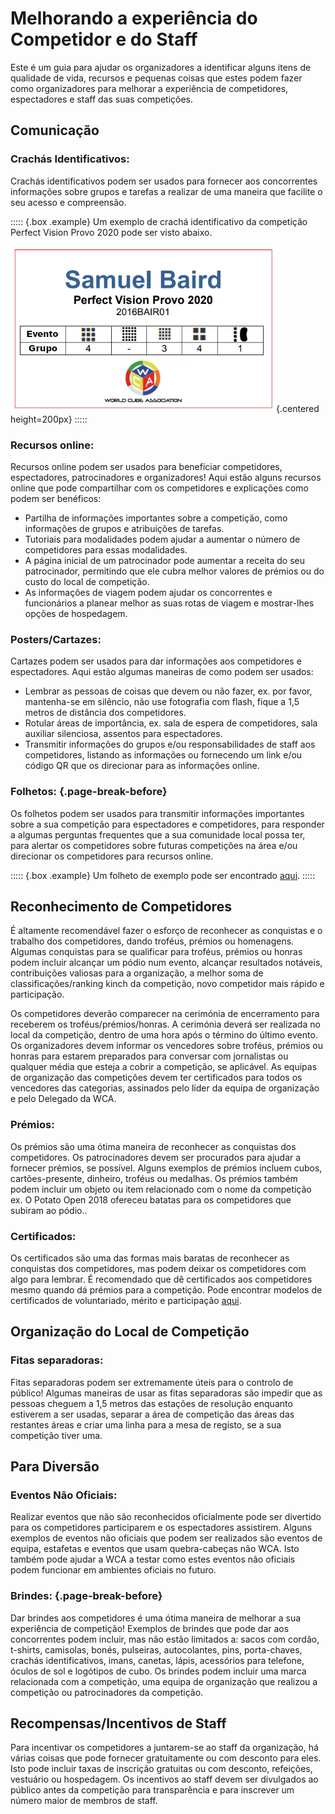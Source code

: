 # Melhorando a experiência do Competidor e do Staff

Este é um guia para ajudar os organizadores a identificar alguns itens de qualidade de vida, recursos e pequenas coisas que estes podem fazer como organizadores para melhorar a experiência de competidores, espectadores e staff das suas competições.

## Comunicação

### Crachás Identificativos:

Crachás identificativos podem ser usados ​​para fornecer aos concorrentes informações sobre grupos e tarefas a realizar de uma maneira que facilite o seu acesso e compreensão.

::::: {.box .example}
Um exemplo de crachá identificativo da competição Perfect Vision Provo 2020 pode ser visto abaixo.

![](images/lanyard.png){.centered height=200px}
:::::

### Recursos online:

Recursos online podem ser usados ​​para beneficiar competidores, espectadores, patrocinadores e organizadores! Aqui estão alguns recursos online que pode compartilhar com os competidores e explicações como podem ser benéficos:

- Partilha de informações importantes sobre a competição, como informações de grupos e atribuições de tarefas.
- Tutoriais para modalidades podem ajudar a aumentar o número de competidores para essas modalidades.
- A página inicial de um patrocinador pode aumentar a receita do seu patrocinador, permitindo que ele cubra melhor valores de prémios ou do custo do local de competição.
- As informações de viagem podem ajudar os concorrentes e funcionários a planear melhor as suas rotas de viagem e mostrar-lhes opções de hospedagem.

### Posters/Cartazes:

Cartazes podem ser usados ​​para dar informações aos competidores e espectadores. Aqui estão algumas maneiras de como podem ser usados:

- Lembrar as pessoas de coisas que devem ou não fazer, ex. por favor, mantenha-se em silêncio, não use fotografia com flash, fique a 1,5 metros de distância dos competidores.
- Rotular áreas de importância, ex. sala de espera de competidores, sala auxiliar silenciosa, assentos para espectadores.
- Transmitir informações do grupos e/ou responsabilidades de staff aos competidores, listando as informações ou fornecendo um link e/ou código QR que os direcionar para as informações online.

### Folhetos: {.page-break-before}

Os folhetos podem ser usados ​​para transmitir informações importantes sobre a sua competição para espectadores e competidores, para responder a algumas perguntas frequentes que a sua comunidade local possa ter, para alertar os competidores sobre futuras competições na área e/ou direcionar os competidores para recursos online.

::::: {.box .example}
Um folheto de exemplo pode ser encontrado [aqui](https://docs.google.com/document/d/1cjlvbTQ-e8_TzviEfQ_OUggNtEh-1R7GhKWMU-7IW28/edit?usp=sharing).
:::::

## Reconhecimento de Competidores

É altamente recomendável fazer o esforço de reconhecer as conquistas e o trabalho dos competidores, dando troféus, prémios ou homenagens. Algumas conquistas para se qualificar para troféus, prémios ou honras podem incluir alcançar um pódio num evento, alcançar resultados notáveis, contribuições valiosas para a organização, a melhor soma de classificações/ranking kinch da competição, novo competidor mais rápido e participação.

Os competidores deverão comparecer na cerimónia de encerramento para receberem os troféus/prémios/honras. A cerimónia deverá ser realizada no local da competição, dentro de uma hora após o término do último evento. Os organizadores devem informar os vencedores sobre troféus, prémios ou honras para estarem preparados para conversar com jornalistas ou qualquer média que esteja a cobrir a competição, se aplicável. As equipas de organização das competições devem ter certificados para todos os vencedores das categorias, assinados pelo líder da equipa de organização e pelo Delegado da WCA.

### Prémios:

Os prémios são uma ótima maneira de reconhecer as conquistas dos competidores. Os patrocinadores devem ser procurados para ajudar a fornecer prémios, se possível. Alguns exemplos de prémios incluem cubos, cartões-presente, dinheiro, troféus ou medalhas. Os prémios também podem incluir um objeto ou item relacionado com o nome da competição ex. O Potato Open 2018 ofereceu batatas para os competidores que subiram ao pódio..

### Certificados:

Os certificados são uma das formas mais baratas de reconhecer as conquistas dos competidores, mas podem deixar os competidores com algo para lembrar. É recomendado que dê certificados aos competidores mesmo quando dá prémios para a competição. Pode encontrar modelos de certificados de voluntariado, mérito e participação [aqui](https://drive.google.com/drive/folders/1jrMWgOgNscPDqoxzgnEQ1bnV9D4FDzLj).

## Organização do Local de Competição

### Fitas separadoras:

Fitas separadoras podem ser extremamente úteis para o controlo de público! Algumas maneiras de usar as fitas separadoras são impedir que as pessoas cheguem a 1,5 metros das estações de resolução enquanto estiverem a ser usadas, separar a área de competição das áreas das restantes áreas e criar uma linha para a mesa de registo, se a sua competição tiver uma.

## Para Diversão

### Eventos Não Oficiais:

Realizar eventos que não são reconhecidos oficialmente pode ser divertido para os competidores participarem e os espectadores assistirem. Alguns exemplos de eventos não oficiais que podem ser realizados são eventos de equipa, estafetas e eventos que usam quebra-cabeças não WCA. Isto também pode ajudar a WCA a testar como estes eventos não oficiais podem funcionar em ambientes oficiais no futuro.

### Brindes: {.page-break-before}

Dar brindes aos competidores é uma ótima maneira de melhorar a sua experiência de competição! Exemplos de brindes que pode dar aos concorrentes podem incluir, mas não estão limitados a: sacos com cordão, t-shirts, camisolas, bonés, pulseiras, autocolantes, pins, porta-chaves, crachás identificativos, imans, canetas, lápis, acessórios para telefone, óculos de sol e logótipos de cubo. Os brindes podem incluir uma marca relacionada com a competição, uma equipa de organização que realizou a competição ou patrocinadores da competição.

## Recompensas/Incentivos de Staff

Para incentivar os competidores a juntarem-se ao staff da organização, há várias coisas que pode fornecer gratuitamente ou com desconto para eles. Isto pode incluir taxas de inscrição gratuitas ou com desconto, refeições, vestuário ou hospedagem. Os incentivos ao staff devem ser divulgados ao público antes da competição para transparência e para inscrever um número maior de membros de staff.
